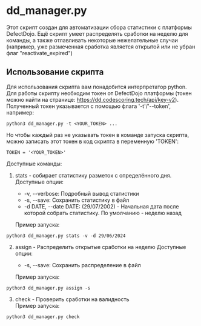 # dd_manager.py
Этот скрипт создан для автоматизации сбора статистики с платформы DefectDojo. Ещё скрипт умеет распределять сработки на неделю для команды, а также отлавливать некоторые нежелательные случаи (например, уже размеченная сработка является открытой или не убран флаг "reactivate_expired")

## Использование скрипта
Для использования скрипта вам понадобится интерпретатор python.
Для работы скрипту необходим токен от DefectDojo платформы (токен можно найти на странице: https://dd.codescoring.tech/api/key-v2). Полученный токен указывается с помощью флага '-t'/'--token', например:
```
python3 dd_manager.py -t <YOUR_TOKEN> ...
```
Но чтобы каждый раз не указывать токен в команде запуска скрипта, можно записать этот токен в код скрипта в переменную 'TOKEN':
```
TOKEN = '<YOUR_TOKEN>'
```
Доступные команды:
1. stats - собирает статистику разметок с определённого дня.  
Доступные опции:
    * -v, --verbose: Подробный вывод статистики
    * -s, --save: Сохранить статистику в файл
    * -d DATE, --date DATE: (29/07/2002) - Начальная дата после которой собрать статистику. По умолчанию - неделю назад  
    
    Пример запуска:
```
python3 dd_manager.py stats -v -d 29/06/2024
```
2. assign - Распределить открытые сработки на неделю
Доступные опции:
    * -s, --save: Сохранить распределение в файл
    
    Пример запуска:
```
python3 dd_manager.py assign -s
```
3. check - Проверить сработки на валидность  
Пример запуска:
```
python3 dd_manager.py check
```
